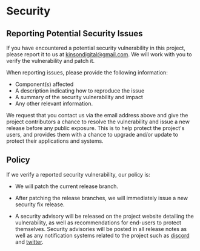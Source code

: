 # Security

## Reporting Potential Security Issues

If you have encountered a potential security vulnerability in this project,
please report it to us at <kinsondigital@gmail.com>. We will work with you to
verify the vulnerability and patch it.

When reporting issues, please provide the following information:

- Component(s) affected
- A description indicating how to reproduce the issue
- A summary of the security vulnerability and impact
- Any other relevant information.

We request that you contact us via the email address above and give the
project contributors a chance to resolve the vulnerability and issue a new release before
any public exposure. This is to help protect the project's users, and provides
them with a chance to upgrade and/or update to protect their applications and systems.

## Policy

If we verify a reported security vulnerability, our policy is:

- We will patch the current release branch.

- After patching the release branches, we will immediately issue a new security
  fix release.

- A security advisory will be released on the project website detailing the
  vulnerability, as well as recommendations for end-users to protect themselves.
  Security advisories will be posted in all release notes as well as any notification
  systems related to the project such as [discord](https://discord.gg/qewu6fNgv7) and
  [twitter](https://twitter.com/KDCoder).